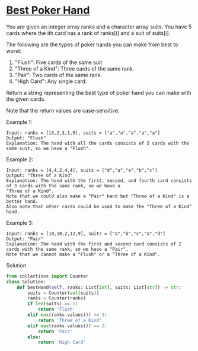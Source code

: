 # [Best Poker Hand](https://leetcode.com/problems/best-poker-hand/)

You are given an integer array ranks and a character array suits. You have 5 cards where the ith card has a rank of 
ranks[i] and a suit of suits[i].

The following are the types of poker hands you can make from best to worst:

1.  "Flush": Five cards of the same suit.
2. "Three of a Kind": Three cards of the same rank.
3. "Pair": Two cards of the same rank.
4. "High Card": Any single card.

Return a string representing the best type of poker hand you can make with the given cards.

Note that the return values are case-sensitive.

Example 1:
```
Input: ranks = [13,2,3,1,9], suits = ["a","a","a","a","a"]
Output: "Flush"
Explanation: The hand with all the cards consists of 5 cards with the same suit, so we have a "Flush".
```
Example 2:
```
Input: ranks = [4,4,2,4,4], suits = ["d","a","a","b","c"]
Output: "Three of a Kind"
Explanation: The hand with the first, second, and fourth card consists of 3 cards with the same rank, so we have a 
"Three of a Kind".
Note that we could also make a "Pair" hand but "Three of a Kind" is a better hand.
Also note that other cards could be used to make the "Three of a Kind" hand.
```
Example 3:
```
Input: ranks = [10,10,2,12,9], suits = ["a","b","c","a","d"]
Output: "Pair"
Explanation: The hand with the first and second card consists of 2 cards with the same rank, so we have a "Pair".
Note that we cannot make a "Flush" or a "Three of a Kind".
```
Solution
```python
from collections import Counter
class Solution:
    def bestHand(self, ranks: List[int], suits: List[str]) -> str:
        suits = Counter(set(suits))
        ranks = Counter(ranks)
        if len(suits) == 1:
            return 'Flush'
        elif max(ranks.values()) >= 3:
            return 'Three of a Kind'
        elif max(ranks.values()) == 2:
            return 'Pair'
        else:
            return 'High Card'
```